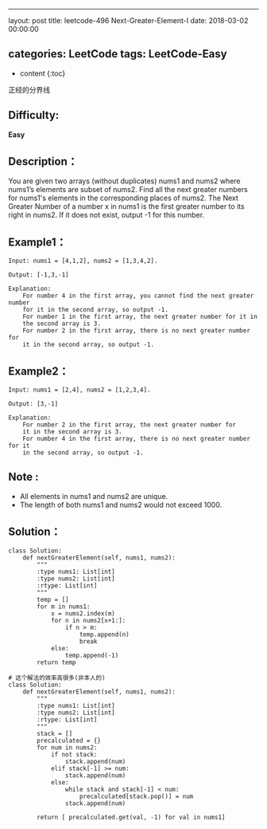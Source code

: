 
---
layout: post
title:  leetcode-496 Next-Greater-Element-I
date:   2018-03-02 00:00:00

categories: LeetCode
tags: LeetCode-Easy
---

* content
{:toc}

正经的分界线





## Difficulty:

**Easy**

## Description：

You are given two arrays (without duplicates) nums1 and nums2 where 
nums1’s elements are subset of nums2. Find all the next greater numbers 
for nums1's elements in the corresponding places of nums2.
The Next Greater Number of a number x in nums1 is the first greater number 
to its right in nums2. If it does not exist, output -1 for this number. 

## Example1：

```
Input: nums1 = [4,1,2], nums2 = [1,3,4,2].

Output: [-1,3,-1]

Explanation:
    For number 4 in the first array, you cannot find the next greater number 
    for it in the second array, so output -1.
    For number 1 in the first array, the next greater number for it in 
    the second array is 3.
    For number 2 in the first array, there is no next greater number for 
    it in the second array, so output -1.
```

## Example2：

```
Input: nums1 = [2,4], nums2 = [1,2,3,4].

Output: [3,-1]

Explanation:
    For number 2 in the first array, the next greater number for 
    it in the second array is 3.
    For number 4 in the first array, there is no next greater number for it 
    in the second array, so output -1.
```

## Note :

- All elements in nums1 and nums2 are unique.
- The length of both nums1 and nums2 would not exceed 1000.

## Solution：

```
class Solution:
    def nextGreaterElement(self, nums1, nums2):
        """
        :type nums1: List[int]
        :type nums2: List[int]
        :rtype: List[int]
        """
        temp = []
        for m in nums1:
            x = nums2.index(m)
            for n in nums2[x+1:]:
                if n > m:
                    temp.append(n)
                    break
            else:
                temp.append(-1)
        return temp
        
# 这个解法的效率高很多(非本人的)
class Solution:
    def nextGreaterElement(self, nums1, nums2):
        """
        :type nums1: List[int]
        :type nums2: List[int]
        :rtype: List[int]
        """
        stack = []
        precalculated = {}
        for num in nums2:
            if not stack:
                stack.append(num)
            elif stack[-1] >= num:
                stack.append(num)
            else:
                while stack and stack[-1] < num:
                    precalculated[stack.pop()] = num
                stack.append(num)
                
        return [ precalculated.get(val, -1) for val in nums1]
```